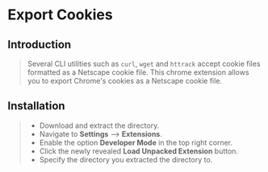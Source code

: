 # Export Cookies

## Introduction

> Several CLI utilities such as `curl`, `wget` and `httrack` accept cookie files formatted as a Netscape cookie file. This chrome extension allows you to export Chrome's cookies as a Netscape cookie file.

## Installation

> * Download and extract the directory.
> * Navigate to **Settings** –> **Extensions**.
> * Enable the option **Developer Mode** in the top right corner.
> * Click the newly revealed **Load Unpacked Extension** button.
> * Specify the directory you extracted the directory to.

